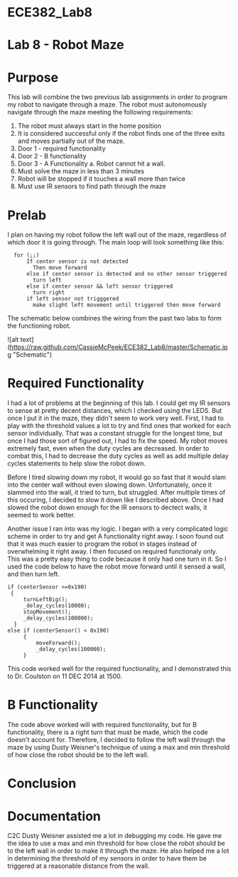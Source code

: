 ECE382_Lab8
===========

# Lab 8 - Robot Maze

# Purpose

This lab will combine the two previous lab assignments in order to program my robot to navigate through a maze. The robot must autonomously navigate through the maze meeting the following requirements:
 1. The robot must always start in the home position
 2. It is considered successful only if the robot finds one of the three exits and moves partially out of the maze.
 3. Door 1 - required functionality
 4. Door 2 - B functionality
 5. Door 3 - A Functionality
     a. Robot cannot hit a wall.
 6. Must solve the maze in less than 3 minutes
 7. Robot will be stopped if it touches a wall more than twice
 8. Must use IR sensors to find path through the maze
    
# Prelab

I plan on having my robot follow the left wall out of the maze, regardless of which door it is going through. The main loop will look something like this:

      for (;;)
          If center sensor is not detected 
            Then move forward
          else if center sensor is detected and no other sensor triggered
            turn left
          else if center sensor && left sensor triggered
            turn right
          if left sensor not trigggered
            make slight left movement until triggered then move forward
            
The schematic below combines the wiring from the past two labs to form the functioning robot. 
            
  ![alt text] (https://raw.github.com/CassieMcPeek/ECE382_Lab8/master/Schematic.jpg "Schematic")

# Required Functionality

I had a lot of problems at the beginning of this lab. I could get my IR sensors to sense at pretty decent distances, which I checked using the LEDS. But once I put it in the maze, they didn't seem to work very well. First, I had to play with the threshold values a lot to try and find ones that worked for each sensor individually. That was a constant struggle for the longest time, but once I had those sort of figured out, I had to fix the speed. My robot moves extremely fast, even when the duty cycles are decreased. In order to combat this, I had to decrease the duty cycles as well as add multiple delay cycles statements to help slow the robot down. 

Before I tired slowing down my robot, it would go so fast that it would slam into the center wall without even slowing down. Unfortunately, once it slammed into the wall, it tried to turn, but struggled. After multiple times of this occuring, I decided to slow it down like I described above. Once I had slowed the robot down enough for the IR sensors to dectect walls, it seemed to work better. 

Another issue I ran into was my logic. I began with a very complicated logic scheme in order to try and get A functionality right away. I soon found out that it was much easier to program the robot in stages instead of overwhelming it right away. I then focused on required functionaly only. This was a pretty easy thing to code because it only had one turn in it. So I used the code below to have the robot move forward until it sensed a wall, and then turn left. 

    if (centerSensor >=0x190)
     {
         turnLeftBig();
         _delay_cycles(10000);
       	 stopMovement();
       	 _delay_cycles(100000);
      }
    else if (centerSensor() < 0x190)
    	 {
    		 moveForward();
    		 _delay_cycles(100000);
    	 }

This code worked well for the required functionality, and I demonstrated this to Dr. Coulston on 11 DEC 2014 at 1500.

# B Functionality

The code above worked will with required functionality, but for B functionality, there is a right turn that must be made, which the code doesn't account for. Therefore, I decided to follow the left wall through the maze by using Dusty Weisner's technique of using a max and min threshold of how close the robot should be to the left wall.
# Conclusion

# Documentation

C2C Dusty Weisner assisted me a lot in debugging my code. He gave me the idea to use a max and min threshold for how close the robot should be to the left wall in order to make it through the maze. He also helped me a lot in determining the threshold of my sensors in order to have them be triggered at a reasonable distance from the wall. 

